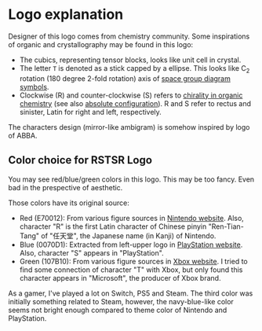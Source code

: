 # Logo explanation

Designer of this logo comes from chemistry community. Some inspirations of organic and crystallography may be found in this logo:

- The cubics, representing tensor blocks, looks like unit cell in crystal.
- The letter `T` is denoted as a stick capped by a ellipse. This looks like C<sub>2</sub> rotation (180 degree 2-fold rotation) axis of [space group diagram symbols](http://img.chem.ucl.ac.uk/sgp/misc/symbols.htm).
- Clockwise (R) and counter-clockwise (S) refers to [chirality in organic chemistry](https://en.wikipedia.org/wiki/Chirality_(chemistry)) (see also [absolute configuration](https://en.wikipedia.org/wiki/Absolute_configuration)). R and S refer to rectus and sinister, Latin for right and left, respectively.

The characters design (mirror-like ambigram) is somehow inspired by logo of ABBA.

## Color choice for RSTSR Logo

You may see red/blue/green colors in this logo. This may be too fancy. Even bad in the prespective of aesthetic.

Those colors have its original source:

- Red (E70012): From various figure sources in [Nintendo website](https://www.nintendo.com/). Also, character "R" is the first Latin character of Chinese pinyin "Ren-Tian-Tang" of "任天堂", the Japanese name (in Kanji) of Nintendo.
- Blue (0070D1): Extracted from left-upper logo in [PlayStation website](https://www.playstation.com/). Also, character "S" appears in "PlayStation".
- Green (107B10): From various figure sources in [Xbox website](https://www.xbox.com/). I tried to find some connection of character "T" with Xbox, but only found this character appears in "Microsoft", the producer of Xbox brand.

As a gamer, I've played a lot on Switch, PS5 and Steam. The third color was initially something related to Steam, however, the navy-blue-like color seems not bright enough compared to theme color of Nintendo and PlayStation.
